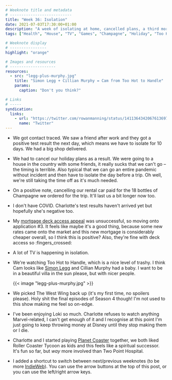 ```yaml
---
# Weeknote title and metadata
# ---------------------------
title: "Week 36: Isolation"
date: 2021-07-03T17:30:00+01:00
description: "A week of isolating at home, cancelled plans, a third mortgage application, an awful lot of TV, and some roller coaster building."
tags: ["Health", "House", "TV", "Games", "Champagne", "Holiday", "Too Hot to Handle", "The West Wing", "Loki", "IndieWeb"]

# Weeknote display
# ----------------
highlight: "orange"

# Images and resources
# --------------------
resources:
  - src: "legg-plus-murphy.jpg"
    title: "Simon Legg + Cillian Murphy = Cam from Too Hot to Handle"
    params:
      caption: "Don't you think?"

# Links
# -----
syndication:
  links:
    - url: "https://twitter.com/rowanmanning/status/1411364342067613697"
      name: "Twitter"
---
```


  * We got contact traced. We saw a friend after work and they got a positive test result the next day, which means we have to isolate for 10 days. We had a big shop delivered.

  * We had to cancel our holiday plans as a result. We were going to a house in the country with some friends, it really sucks that we can't go – the timing is terrible. Also typical that we can go an entire pandemic without incident and then have to isolate the day before a trip. Oh well, we're still taking the time off as it's much needed.

  * On a positive note, cancelling our rental car paid for the 18 bottles of Champagne we ordered for the trip. It'll last us a bit longer now too.

  * I don't have COVID. Charlotte's test results haven't arrived yet but hopefully she's negative too.

  * My [mortgage deck access appeal](/weeknotes/35/) was unsuccessful, so moving onto application #3. It feels like maybe it's a good thing, because some new rates came onto the market and this new mortgage is considerably cheaper overall, so I think this is positive? Also, they're fine with deck access so :fingers_crossed:

  * A lot of TV is happening in isolation.

  * We're watching Too Hot to Handle, which is a nice level of trashy. I think Cam looks like [Simon Legg](https://twitter.com/simonleggsays) and Cillian Murphy had a baby. I want to be in a beautiful villa in the sun please, but with nicer people.

    {{< image "legg-plus-murphy.jpg" >}}

  * We picked The West Wing back up (it's my first time, no spoilers please). Holy shit the final episodes of Season 4 though! I'm not used to this show making me feel so on-edge.

  * I've been enjoying Loki so much. Charlotte refuses to watch anything Marvel-related, I can't get enough of it and I recognise at this point I'm just going to keep throwing money at Disney until they stop making them or I die.

  * Charlotte and I started playing [Planet Coaster](https://www.planetcoaster.com/) together, we both liked Roller Coaster Tycoon as kids and this feels like a spiritual successor. It's fun so far, but _way_ more involved than Two Point Hospital.

  * I added a shortcut to switch between next/previous weeknotes (to be more [IndieWeb](https://indieweb.org/)). You can use the arrow buttons at the top of this post, or you can use the left/right arrow keys.

